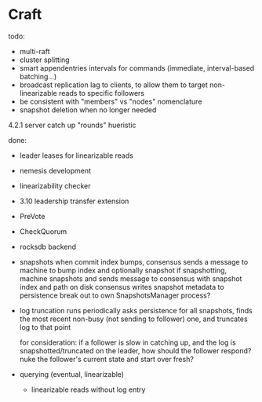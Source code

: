 # Craft

todo:
- multi-raft
- cluster splitting
- smart appendentries intervals for commands (immediate, interval-based batching...)
- broadcast replication lag to clients, to allow them to target non-linearizable reads to specific followers
- be consistent with "members" vs "nodes" nomenclature
- snapshot deletion when no longer needed

4.2.1 server catch up "rounds" hueristic

done:
- leader leases for linearizable reads
- nemesis development
- linearizability checker
- 3.10 leadership transfer extension
- PreVote
- CheckQuorum
- rocksdb backend

- snapshots
  when commit index bumps, consensus sends a message to machine to bump index and optionally snapshot
  if snapshotting, machine snapshots and sends message to consensus with snapshot index and path on disk
  consensus writes snapshot metadata to persistence
  break out to own SnapshotsManager process?
  
- log truncation
  runs periodically
  asks persistence for all snapshots, finds the most recent non-busy (not sending to follower) one, and truncates log to that point

  for consideration: if a follower is slow in catching up, and the log is snapshotted/truncated on the leader, how should the follower respond?
    nuke the follower's current state and start over fresh?

- querying (eventual, linearizable)
  - linearizable reads without log entry
